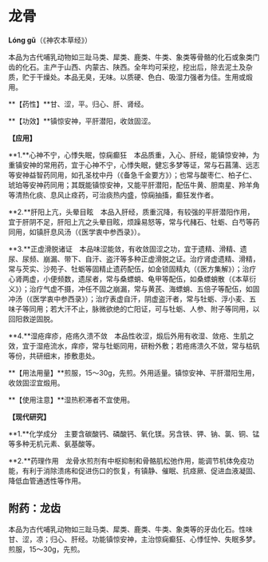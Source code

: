 # 龙骨

**Lóng gǔ**（《神农本草经》）

本品为古代哺乳动物如三趾马类、犀类、鹿类、牛类、象类等骨骼的化石或象类门齿的化石。主产于山西、内蒙古、陕西。全年均可采挖，挖出后，除去泥土及杂质，贮于干燥处。本品无臭，无味。以质硬、色白、吸湿力强者为佳。生用或煅用。

**【药性】**甘、涩，平。归心、肝、肾经。

**【功效】**镇惊安神，平肝潜阳，收敛固涩。

**【应用】**

**1.**心神不宁，心悸失眠，惊痫癫狂　本品质重，入心、肝经，能镇惊安神，为重镇安神的常用药，宜于心神不宁，心悸失眠，健忘多梦等证，常与石菖蒲、远志等安神益智药同用，如孔圣枕中丹（《备急千金要方》）；也常与酸枣仁、柏子仁、琥珀等安神药同用；其既能镇惊安神，又能平肝潜阳，配伍牛黄、胆南星、羚羊角等清热化痰、息风止痉药，可治痰热内盛，惊痫抽搐，癫狂发作者。

**2.**肝阳上亢，头晕目眩　本品入肝经，质重沉降，有较强的平肝潜阳作用，宜于肝阴不足，肝阳上亢之头晕目眩，烦躁易怒等，常与代赭石、牡蛎、白芍等药同用，如镇肝息风汤（《医学衷中参西录》）。

**3.**正虚滑脱诸证　本品味涩能敛，有收敛固涩之功，宜于遗精、滑精、遗尿、尿频、崩漏、带下、自汗、盗汗等多种正虚滑脱之证。治疗肾虚遗精、滑精，常与芡实、沙苑子、牡蛎等固精止遗药配伍，如金锁固精丸（《医方集解》）；治疗心肾两虚，小便频数，遗尿者，常与桑螵蛸、龟甲等配伍，如桑螵蛸散（《本草衍义》）；治疗气虚不摄，冲任不固之崩漏，常与黄芪、海螵蛸、五倍子等配伍，如固冲汤（《医学衷中参西录》）；治疗表虚自汗，阴虚盗汗者，常与牡蛎、浮小麦、五味子等同用；若大汗不止，脉微欲绝的亡阳证，可与牡蛎、人参、附子等同用，以回阳救逆固脱。

**4.**湿疮痒疹，疮疡久溃不敛　本品性收涩，煅后外用有收湿、敛疮、生肌之效，宜于湿疮流水，痒疹，常与牡蛎同用，研粉外敷；若疮疡溃久不敛，常与枯矾等份，共研细末，掺敷患处。

**【用法用量】**煎服，15～30g，先煎。外用适量。镇惊安神、平肝潜阳生用，收敛固涩宜煅用。

**【使用注意】**湿热积滞者不宜使用。

**【现代研究】**

**1.**化学成分　主要含碳酸钙、磷酸钙、氧化镁。另含铁、钾、钠、氯、铜、锰等多种无机元素、氨基酸等。

**2.**药理作用　龙骨水煎剂有中枢抑制和骨骼肌松弛作用，能调节机体免疫功能，有利于消除溃疡和促进伤口的恢复，有镇静、催眠、抗痉厥、促进血液凝固、降低血管通透性等作用。

## 附药：龙齿

本品为古代哺乳动物如三趾马类、犀类、鹿类、牛类、象类等的牙齿化石。性味甘、涩，凉；归心、肝经。功能镇惊安神，主治惊痫癫狂、心悸怔忡、失眠多梦。煎服，15～30g，先煎。